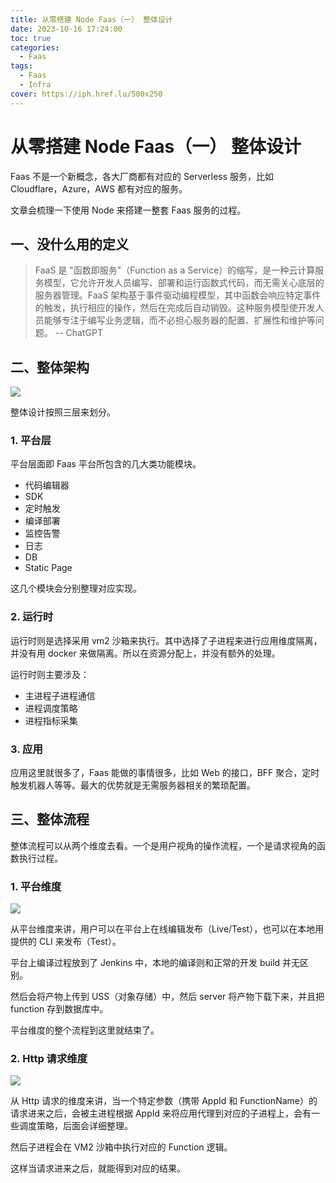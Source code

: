 ```yaml
---
title: 从零搭建 Node Faas（一） 整体设计
date: 2023-10-16 17:24:00
toc: true
categories:
  - Faas
tags:
  - Faas
  - Infra
cover: https://iph.href.lu/500x250
---
```


# 从零搭建 Node Faas（一） 整体设计

Faas 不是一个新概念，各大厂商都有对应的 Serverless 服务，比如 Cloudflare，Azure，AWS 都有对应的服务。

文章会梳理一下使用 Node 来搭建一整套 Faas 服务的过程。

## 一、没什么用的定义

> FaaS 是 "函数即服务"（Function as a Service）的缩写，是一种云计算服务模型，它允许开发人员编写、部署和运行函数式代码，而无需关心底层的服务器管理。FaaS 架构基于事件驱动编程模型，其中函数会响应特定事件的触发，执行相应的操作，然后在完成后自动销毁。这种服务模型使开发人员能够专注于编写业务逻辑，而不必担心服务器的配置、扩展性和维护等问题。 -- ChatGPT

## 二、整体架构

![](https://file-1305436646.file.myqcloud.com/blog/faas/design.jpg)

整体设计按照三层来划分。

### 1. 平台层

平台层面即 Faas 平台所包含的几大类功能模块。

- 代码编辑器
- SDK
- 定时触发
- 编译部署
- 监控告警
- 日志
- DB
- Static Page

这几个模块会分别整理对应实现。

### 2. 运行时

运行时则是选择采用 vm2 沙箱来执行。其中选择了子进程来进行应用维度隔离，并没有用 docker 来做隔离。所以在资源分配上，并没有额外的处理。

运行时则主要涉及：

- 主进程子进程通信
- 进程调度策略
- 进程指标采集

### 3. 应用

应用这里就很多了，Faas 能做的事情很多，比如 Web 的接口，BFF 聚合，定时触发机器人等等。最大的优势就是无需服务器相关的繁琐配置。

## 三、整体流程

整体流程可以从两个维度去看。一个是用户视角的操作流程，一个是请求视角的函数执行过程。

### 1. 平台维度

![](https://file-1305436646.file.myqcloud.com/blog/faas/deploy.jpg)

从平台维度来讲，用户可以在平台上在线编辑发布（Live/Test），也可以在本地用提供的 CLI 来发布（Test）。

平台上编译过程放到了 Jenkins 中，本地的编译则和正常的开发 build 并无区别。

然后会将产物上传到 USS（对象存储）中，然后 server 将产物下载下来，并且把 function 存到数据库中。

平台维度的整个流程到这里就结束了。

### 2. Http 请求维度

![](https://file-1305436646.file.myqcloud.com/blog/faas/http.jpg)

从 Http 请求的维度来讲，当一个特定参数（携带 AppId 和 FunctionName）的请求进来之后，会被主进程根据 AppId 来将应用代理到对应的子进程上，会有一些调度策略，后面会详细整理。

然后子进程会在 VM2 沙箱中执行对应的 Function 逻辑。

这样当请求进来之后，就能得到对应的结果。
